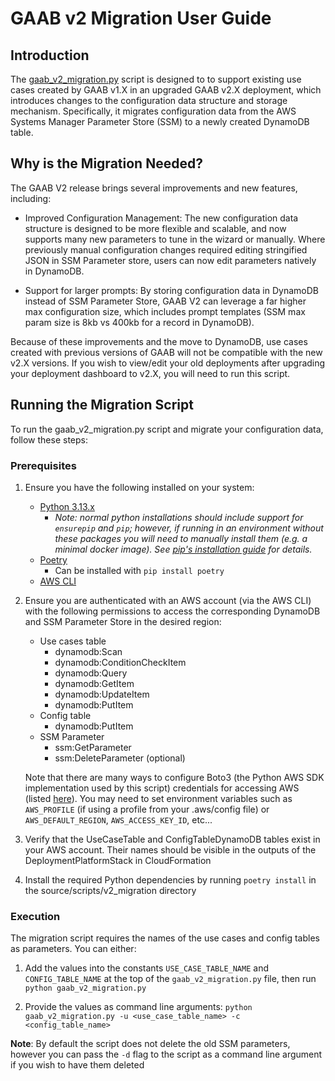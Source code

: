 # GAAB v2 Migration User Guide

## Introduction

The [gaab_v2_migration.py](../../source/scripts/v2_migration/gaab_v2_migration.py) script is designed to to support existing use cases created by GAAB v1.X in an upgraded GAAB v2.X deployment, which introduces changes to the configuration data structure and storage mechanism. Specifically, it migrates configuration data from the AWS Systems Manager Parameter Store (SSM) to a newly created DynamoDB table.

## Why is the Migration Needed?

The GAAB V2 release brings several improvements and new features, including:

-   Improved Configuration Management: The new configuration data structure is designed to be more flexible and scalable, and now supports many new parameters to tune in the wizard or manually. Where previously manual configuration changes required editing stringified JSON in SSM Parameter store, users can now edit parameters natively in DynamoDB.

-   Support for larger prompts: By storing configuration data in DynamoDB instead of SSM Parameter Store, GAAB V2 can leverage a far higher max configuration size, which includes prompt templates (SSM max param size is 8kb vs 400kb for a record in DynamoDB).

Because of these improvements and the move to DynamoDB, use cases created with previous versions of GAAB will not be compatible with the new v2.X versions. If you wish to view/edit your old deployments after upgrading your deployment dashboard to v2.X, you will need to run this script.

## Running the Migration Script

To run the gaab_v2_migration.py script and migrate your configuration data, follow these steps:

### Prerequisites

1. Ensure you have the following installed on your system:

    - [Python 3.13.x](https://www.python.org/)
        - _Note: normal python installations should include support for `ensurepip` and `pip`; however, if running in an environment without these packages you will need to manually install them (e.g. a minimal docker image). See [pip's installation guide](https://pip.pypa.io/en/stable/installation/) for details._
    - [Poetry](https://python-poetry.org/docs/)
        - Can be installed with `pip install poetry`
    - [AWS CLI](https://aws.amazon.com/cli/)

2. Ensure you are authenticated with an AWS account (via the AWS CLI) with the following permissions to access the corresponding DynamoDB and SSM Parameter Store in the desired region:

    - Use cases table
        - dynamodb:Scan
        - dynamodb:ConditionCheckItem
        - dynamodb:Query
        - dynamodb:GetItem
        - dynamodb:UpdateItem
        - dynamodb:PutItem
    - Config table
        - dynamodb:PutItem
    - SSM Parameter
        - ssm:GetParameter
        - ssm:DeleteParameter (optional)

    Note that there are many ways to configure Boto3 (the Python AWS SDK implementation used by this script) credentials for accessing AWS (listed [here](https://boto3.amazonaws.com/v1/documentation/api/latest/guide/credentials.html)). You may need to set environment variables such as `AWS_PROFILE` (if using a profile from your .aws/config file) or `AWS_DEFAULT_REGION`, `AWS_ACCESS_KEY_ID`, etc...

3. Verify that the UseCaseTable and ConfigTableDynamoDB tables exist in your AWS account. Their names should be visible in the outputs of the DeploymentPlatformStack in CloudFormation

4. Install the required Python dependencies by running `poetry install` in the source/scripts/v2_migration directory

### Execution

The migration script requires the names of the use cases and config tables as parameters. You can either:

1. Add the values into the constants `USE_CASE_TABLE_NAME` and `CONFIG_TABLE_NAME` at the top of the `gaab_v2_migration.py` file, then run `python gaab_v2_migration.py`

2. Provide the values as command line arguments: `python gaab_v2_migration.py -u <use_case_table_name> -c <config_table_name>`

**Note**: By default the script does not delete the old SSM parameters, however you can pass the `-d` flag to the script as a command line argument if you wish to have them deleted
